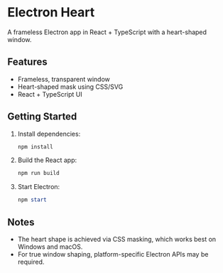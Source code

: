 # Electron Heart

A frameless Electron app in React + TypeScript with a heart-shaped window.

## Features
- Frameless, transparent window
- Heart-shaped mask using CSS/SVG
- React + TypeScript UI

## Getting Started

1. Install dependencies:
   ```powershell
   npm install
   ```
2. Build the React app:
   ```powershell
   npm run build
   ```
3. Start Electron:
   ```powershell
   npm start
   ```

## Notes
- The heart shape is achieved via CSS masking, which works best on Windows and macOS.
- For true window shaping, platform-specific Electron APIs may be required.
